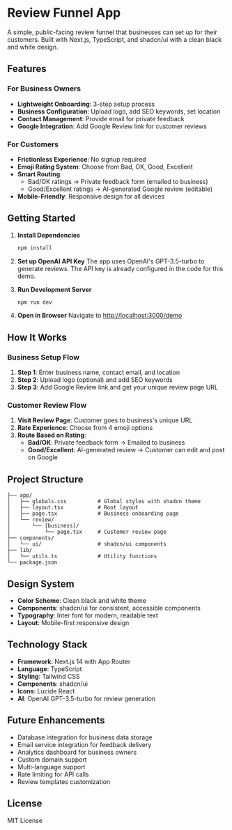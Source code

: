 # Review Funnel App

A simple, public-facing review funnel that businesses can set up for their customers. Built with Next.js, TypeScript, and shadcn/ui with a clean black and white design.

## Features

### For Business Owners
- **Lightweight Onboarding**: 3-step setup process
- **Business Configuration**: Upload logo, add SEO keywords, set location
- **Contact Management**: Provide email for private feedback
- **Google Integration**: Add Google Review link for customer reviews

### For Customers
- **Frictionless Experience**: No signup required
- **Emoji Rating System**: Choose from Bad, OK, Good, Excellent
- **Smart Routing**: 
  - Bad/OK ratings → Private feedback form (emailed to business)
  - Good/Excellent ratings → AI-generated Google review (editable)
- **Mobile-Friendly**: Responsive design for all devices

## Getting Started

1. **Install Dependencies**
   ```bash
   npm install
   ```

2. **Set up OpenAI API Key**
   The app uses OpenAI's GPT-3.5-turbo to generate reviews. The API key is already configured in the code for this demo.

3. **Run Development Server**
   ```bash
   npm run dev
   ```

4. **Open in Browser**
   Navigate to [http://localhost:3000/demo](http://localhost:3000/demo)

## How It Works

### Business Setup Flow
1. **Step 1**: Enter business name, contact email, and location
2. **Step 2**: Upload logo (optional) and add SEO keywords
3. **Step 3**: Add Google Review link and get your unique review page URL

### Customer Review Flow
1. **Visit Review Page**: Customer goes to business's unique URL
2. **Rate Experience**: Choose from 4 emoji options
3. **Route Based on Rating**:
   - **Bad/OK**: Private feedback form → Emailed to business
   - **Good/Excellent**: AI-generated review → Customer can edit and post on Google

## Project Structure

```
├── app/
│   ├── globals.css          # Global styles with shadcn theme
│   ├── layout.tsx           # Root layout
│   ├── page.tsx             # Business onboarding page
│   └── review/
│       └── [business]/
│           └── page.tsx     # Customer review page
├── components/
│   └── ui/                  # shadcn/ui components
├── lib/
│   └── utils.ts             # Utility functions
└── package.json
```

## Design System

- **Color Scheme**: Clean black and white theme
- **Components**: shadcn/ui for consistent, accessible components
- **Typography**: Inter font for modern, readable text
- **Layout**: Mobile-first responsive design

## Technology Stack

- **Framework**: Next.js 14 with App Router
- **Language**: TypeScript
- **Styling**: Tailwind CSS
- **Components**: shadcn/ui
- **Icons**: Lucide React
- **AI**: OpenAI GPT-3.5-turbo for review generation

## Future Enhancements

- Database integration for business data storage
- Email service integration for feedback delivery
- Analytics dashboard for business owners
- Custom domain support
- Multi-language support
- Rate limiting for API calls
- Review templates customization

## License

MIT License
